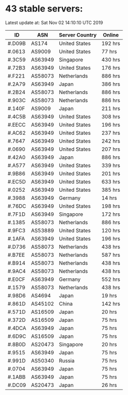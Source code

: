 # 43 stable servers:

Latest update at: Sat Nov 02 14:10:10 UTC 2019

| ID | ASN | Server Country | Online |
| -- | --- | -------------- | ------ |
| #.D09B | AS174 | United States | 192 hrs |
| #.0613 | AS9009 | United States | 77 hrs |
| #.3C59 | AS63949 | Singapore | 430 hrs |
| #.72B3 | AS63949 | United States | 176 hrs |
| #.F221 | AS58073 | Netherlands | 886 hrs |
| #.2A79 | AS63949 | Japan | 386 hrs |
| #.2B24 | AS58073 | Netherlands | 886 hrs |
| #.903C | AS58073 | Netherlands | 886 hrs |
| #.140F | AS9009 | Japan | 211 hrs |
| #.4C5B | AS63949 | United States | 308 hrs |
| #.EECC | AS63949 | United States | 196 hrs |
| #.AC62 | AS63949 | United States | 237 hrs |
| #.7647 | AS63949 | United States | 242 hrs |
| #.0690 | AS63949 | United States | 207 hrs |
| #.42A0 | AS63949 | Japan | 886 hrs |
| #.A577 | AS63949 | United States | 339 hrs |
| #.9B86 | AS63949 | United States | 201 hrs |
| #.EC5D | AS63949 | United States | 633 hrs |
| #.0252 | AS63949 | United States | 385 hrs |
| #.3988 | AS63949 | Germany | 14 hrs |
| #.76DC | AS63949 | United States | 198 hrs |
| #.7F1D | AS63949 | Singapore | 172 hrs |
| #.1385 | AS58073 | Netherlands | 886 hrs |
| #.9FC3 | AS53889 | United States | 120 hrs |
| #.1AFA | AS63949 | United States | 196 hrs |
| #.D736 | AS58073 | Netherlands | 438 hrs |
| #.B7EE | AS58073 | Netherlands | 587 hrs |
| #.B914 | AS58073 | Netherlands | 438 hrs |
| #.9AC4 | AS58073 | Netherlands | 438 hrs |
| #.E0CF | AS63949 | Germany | 552 hrs |
| #.1579 | AS58073 | Netherlands | 438 hrs |
| #.98D6 | AS4694 | Japan | 19 hrs |
| #.861D | AS45102 | China | 142 hrs |
| #.571D | AS16509 | Japan | 20 hrs |
| #.372D | AS16509 | Japan | 75 hrs |
| #.4DCA | AS63949 | Japan | 75 hrs |
| #.6D9C | AS16509 | Japan | 75 hrs |
| #.8B0D | AS20473 | Singapore | 20 hrs |
| #.9515 | AS63949 | Japan | 75 hrs |
| #.991D | AS50340 | Russia | 75 hrs |
| #.0704 | AS63949 | Japan | 75 hrs |
| #.1ABB | AS63949 | Japan | 75 hrs |
| #.DC09 | AS20473 | Japan | 26 hrs |

